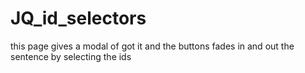 # JQ_id_selectors
this page gives a modal of got it and the buttons fades in and out the sentence by selecting the ids
